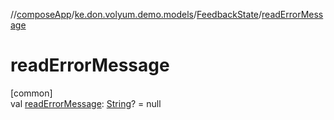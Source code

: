 //[composeApp](../../../index.md)/[ke.don.volyum.demo.models](../index.md)/[FeedbackState](index.md)/[readErrorMessage](read-error-message.md)

# readErrorMessage

[common]\
val [readErrorMessage](read-error-message.md): [String](https://kotlinlang.org/api/core/kotlin-stdlib/kotlin/-string/index.html)? = null